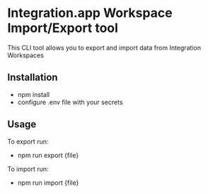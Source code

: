 # Integration.app Workspace Import/Export tool

This CLI tool allows you to export and import data from Integration Workspaces

## Installation

- npm install
- configure .env file with your secrets

## Usage

To export run:
- npm run export {file}

To import run:
- npm run import {file}
